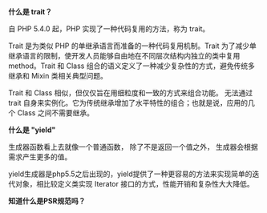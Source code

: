 **什么是 trait？**

自 PHP 5.4.0 起，PHP 实现了一种代码复用的方法，称为 trait。

Trait 是为类似 PHP 的单继承语言而准备的一种代码复用机制。Trait 为了减少单继承语言的限制，使开发人员能够自由地在不同层次结构内独立的类中复用 method。Trait 和 Class 组合的语义定义了一种减少复杂性的方式，避免传统多继承和 Mixin 类相关典型问题。

Trait 和 Class 相似，但仅仅旨在用细粒度和一致的方式来组合功能。 无法通过 trait 自身来实例化。它为传统继承增加了水平特性的组合；也就是说，应用的几个 Class 之间不需要继承。

**什么是 "yield"**

生成器函数看上去就像一个普通函数， 除了不是返回一个值之外， 生成器会根据需求产生更多的值。

yield生成器是php5.5之后出现的，yield提供了一种更容易的方法来实现简单的迭代对象，相比较定义类实现 Iterator 接口的方式，性能开销和复杂性大大降低。

**知道什么是PSR规范吗？**

